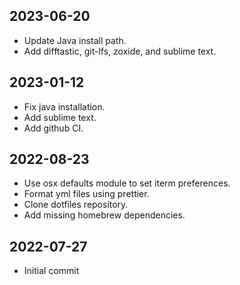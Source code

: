 ## 2023-06-20

- Update Java install path.
- Add difftastic, git-lfs, zoxide, and sublime text.

## 2023-01-12

- Fix java installation.
- Add sublime text.
- Add github CI.

## 2022-08-23

- Use osx defaults module to set iterm preferences.
- Format yml files using prettier.
- Clone dotfiles repository.
- Add missing homebrew dependencies.

## 2022-07-27

- Initial commit
